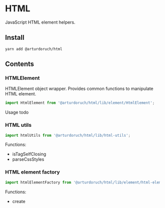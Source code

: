 # HTML

JavaScript HTML element helpers.

## Install

```
yarn add @arturdoruch/html
````

## Contents

### HTMLElement

HTMLElement object wrapper. Provides common functions to manipulate HTML element.

```js
import HtmlElement from '@arturdoruch/html/lib/element/HtmlElement';
```

Usage
todo

### HTML utils

```js
import htmlUtils from '@arturdoruch/html/lib/html-utils';
```

Functions:
 
 * isTagSelfClosing
 * parseCssStyles

### HTML element factory

```js
import htmlElementFactory from '@arturdoruch/html/lib/element/html-element-factory';
````

Functions:
  
  * create